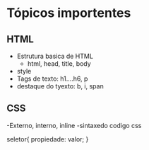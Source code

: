 # Tópicos importentes

## HTML
 - Estrutura basica de HTML
    - html, head, title, body
  - style
  - Tags de texto: h1....h6, p
  - destaque do tyexto: b, i, span

## CSS
 -Externo, interno, inline
 -sintaxedo codigo css

 seletor{
    propiedade: valor;
} 
